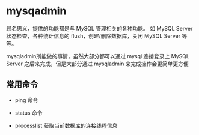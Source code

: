 # mysqadmin

顾名思义，提供的功能都是与 MySQL 管理相关的各种功能。
如 MySQL Server状态检查，各种统计信息的 flush，创建/删除数据库，关闭 MySQL Server 等等。

mysqladmin所能做的事情，虽然大部分都可以通过 mysql 连接登录上 MySQL Server 之后来完成，但是大部分通过 mysqladmin 来完成操作会更简单更方便

## 常用命令
+ ping 命令

+ status 命令

+ processlist 获取当前数据库的连接线程信息